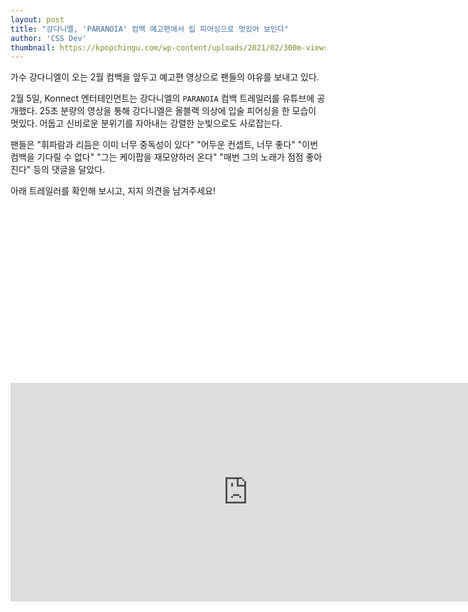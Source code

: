 ```yaml
---
layout: post
title: "강다니엘, 'PARANOIA' 컴백 예고편에서 립 피어싱으로 멋있어 보인다"
author: 'CSS Dev'
thumbnail: https://kpopchingu.com/wp-content/uploads/2021/02/300m-views-15-890x512.png
---
```



가수 강다니엘이 오는 2월 컴백을 앞두고 예고편 영상으로 팬들의 야유를 보내고 있다.

2월 5일, Konnect 엔터테인먼트는 강다니엘의 `PARANOIA` 컴백 트레일러를 유튜브에 공개했다. 25초 분량의 영상을 통해 강다니엘은 올블랙 의상에 입술 피어싱을 한 모습이 멋있다. 어둡고 신비로운 분위기를 자아내는 강렬한 눈빛으로도 사로잡는다.

팬들은 "휘파람과 리듬은 이미 너무 중독성이 있다" "어두운 컨셉트, 너무 좋다" "이번 컴백을 기다릴 수 없다" "그는 케이팝을 재모양하러 온다" "매번 그의 노래가 점점 좋아진다" 등의 댓글을 달았다.

아래 트레일러를 확인해 보시고, 지지 의견을 남겨주세요!


<div class="video_wrapper" style="padding-top: 56.25%;">
    <iframe width="760" height="350" frameborder="0" allow="accelerometer; autoplay; clipboard-write; encrypted-media; gyroscope; picture-in-picture" allowfullscreen="" class="lazyload" src="https://www.youtube.com/embed/53gkrU-Vjxo"></iframe>
</div>


